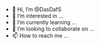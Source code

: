 - 👋 Hi, I’m @DasDafS
- 👀 I’m interested in ...
- 🌱 I’m currently learning ...
- 💞️ I’m looking to collaborate on ...
- 📫 How to reach me ...

<!---
DasDafS/DasDafS is a ✨ special ✨ repository because its `README.md` (this file) appears on your GitHub profile.
You can click the Preview link to take a look at your changes.
--->
